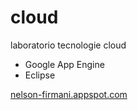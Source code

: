 # cloud
laboratorio tecnologie cloud

* Google App Engine
* Eclipse

[nelson-firmani.appspot.com](http://nelson-firmani.appspot.com/)

